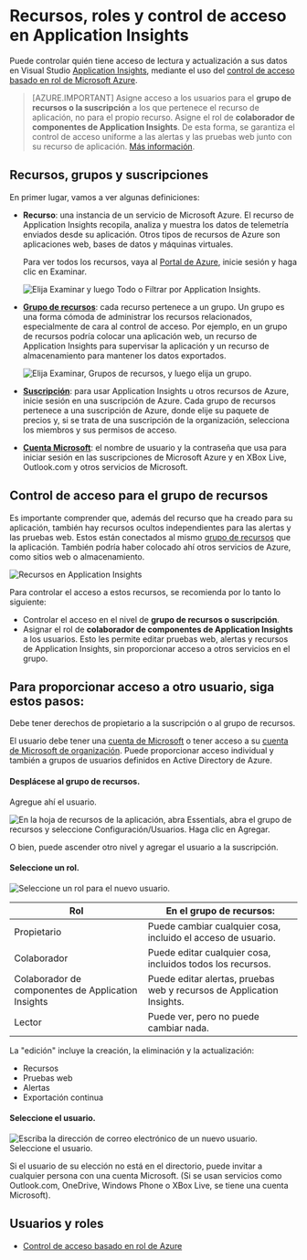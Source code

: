 <properties
	pageTitle="Recursos, roles y control de acceso en Application Insights"
	description="Propietarios, colaboradores y lectores de las perspectivas de su organización."
	services="application-insights"
    documentationCenter=""
	authors="alancameronwills"
	manager="douge"/>

<tags
	ms.service="application-insights"
	ms.workload="tbd"
	ms.tgt_pltfrm="ibiza"
	ms.devlang="na"
	ms.topic="article"
	ms.date="05/07/2016"
	ms.author="awills"/>

# Recursos, roles y control de acceso en Application Insights

Puede controlar quién tiene acceso de lectura y actualización a sus datos en Visual Studio [Application Insights][start], mediante el uso del [control de acceso basado en rol de Microsoft Azure](../active-directory/role-based-access-control-configure.md).

> [AZURE.IMPORTANT] Asigne acceso a los usuarios para el **grupo de recursos o la suscripción** a los que pertenece el recurso de aplicación, no para el propio recurso. Asigne el rol de **colaborador de componentes de Application Insights**. De esta forma, se garantiza el control de acceso uniforme a las alertas y las pruebas web junto con su recurso de aplicación. [Más información](#access).


## Recursos, grupos y suscripciones

En primer lugar, vamos a ver algunas definiciones:

* **Recurso**: una instancia de un servicio de Microsoft Azure. El recurso de Application Insights recopila, analiza y muestra los datos de telemetría enviados desde su aplicación. Otros tipos de recursos de Azure son aplicaciones web, bases de datos y máquinas virtuales.

    Para ver todos los recursos, vaya al [Portal de Azure][portal], inicie sesión y haga clic en Examinar.

    ![Elija Examinar y luego Todo o Filtrar por Application Insights.](./media/app-insights-resources-roles-access-control/10-browse.png)

<a name="resource-group"></a>

* [**Grupo de recursos**][group]\: cada recurso pertenece a un grupo. Un grupo es una forma cómoda de administrar los recursos relacionados, especialmente de cara al control de acceso. Por ejemplo, en un grupo de recursos podría colocar una aplicación web, un recurso de Application Insights para supervisar la aplicación y un recurso de almacenamiento para mantener los datos exportados.


    ![Elija Examinar, Grupos de recursos, y luego elija un grupo.](./media/app-insights-resources-roles-access-control/11-group.png)

* [**Suscripción**](https://manage.windowsazure.com): para usar Application Insights u otros recursos de Azure, inicie sesión en una suscripción de Azure. Cada grupo de recursos pertenece a una suscripción de Azure, donde elije su paquete de precios y, si se trata de una suscripción de la organización, selecciona los miembros y sus permisos de acceso.
* [**Cuenta Microsoft**][account]\: el nombre de usuario y la contraseña que usa para iniciar sesión en las suscripciones de Microsoft Azure y en XBox Live, Outlook.com y otros servicios de Microsoft.


## <a name="access"></a> Control de acceso para el grupo de recursos

Es importante comprender que, además del recurso que ha creado para su aplicación, también hay recursos ocultos independientes para las alertas y las pruebas web. Estos están conectados al mismo [grupo de recursos](#resource-group) que la aplicación. También podría haber colocado ahí otros servicios de Azure, como sitios web o almacenamiento.

![Recursos en Application Insights](./media/app-insights-resources-roles-access-control/00-resources.png)

Para controlar el acceso a estos recursos, se recomienda por lo tanto lo siguiente:

* Controlar el acceso en el nivel de **grupo de recursos o suscripción**.
* Asignar el rol de **colaborador de componentes de Application Insights** a los usuarios. Esto les permite editar pruebas web, alertas y recursos de Application Insights, sin proporcionar acceso a otros servicios en el grupo.

## Para proporcionar acceso a otro usuario, siga estos pasos:

Debe tener derechos de propietario a la suscripción o al grupo de recursos.

El usuario debe tener una [cuenta de Microsoft][account] o tener acceso a su [cuenta de Microsoft de organización](..\active-directory\sign-up-organization.md). Puede proporcionar acceso individual y también a grupos de usuarios definidos en Active Directory de Azure.

#### Desplácese al grupo de recursos.

Agregue ahí el usuario.

![En la hoja de recursos de la aplicación, abra Essentials, abra el grupo de recursos y seleccione Configuración/Usuarios. Haga clic en Agregar.](./media/app-insights-resources-roles-access-control/01-add-user.png)

O bien, puede ascender otro nivel y agregar el usuario a la suscripción.

#### Seleccione un rol.

![Seleccione un rol para el nuevo usuario.](./media/app-insights-resources-roles-access-control/03-role.png)

Rol | En el grupo de recursos:
---|---
Propietario | Puede cambiar cualquier cosa, incluido el acceso de usuario.
Colaborador | Puede editar cualquier cosa, incluidos todos los recursos.
Colaborador de componentes de Application Insights | Puede editar alertas, pruebas web y recursos de Application Insights.
Lector | Puede ver, pero no puede cambiar nada.

La "edición" incluye la creación, la eliminación y la actualización:

* Recursos
* Pruebas web
* Alertas
* Exportación continua

#### Seleccione el usuario.


![Escriba la dirección de correo electrónico de un nuevo usuario. Seleccione el usuario.](./media/app-insights-resources-roles-access-control/04-user.png)

Si el usuario de su elección no está en el directorio, puede invitar a cualquier persona con una cuenta Microsoft. (Si se usan servicios como Outlook.com, OneDrive, Windows Phone o XBox Live, se tiene una cuenta Microsoft).



## Usuarios y roles

* [Control de acceso basado en rol de Azure](../active-directory/role-based-access-control-configure.md)



<!--Link references-->

[account]: https://account.microsoft.com
[group]: ../azure-portal/resource-group-portal.md
[portal]: https://portal.azure.com/
[start]: app-insights-overview.md

<!---HONumber=AcomDC_0518_2016-->